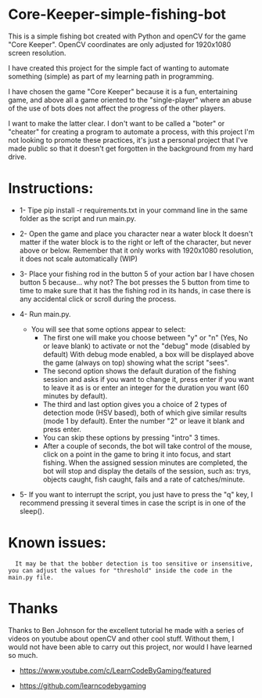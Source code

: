 # Core-Keeper-simple-fishing-bot

This is a simple fishing bot created with Python and openCV for the game "Core Keeper".
OpenCV coordinates are only adjusted for 1920x1080 screen resolution.


I have created this project for the simple fact of wanting to automate something (simple) as part of my learning path in programming.

I have chosen the game "Core Keeper" because it is a fun, entertaining game, and above all a game oriented to the "single-player" where an abuse of the use of bots does not affect the progress of the other players.



I want to make the latter clear. I don't want to be called a "boter" or "cheater" for creating a program to automate a process, with this project I'm not looking to promote these practices, it's just a personal project that I've made public so that it doesn't get forgotten in the background from my hard drive.



# Instructions:

- 1- Tipe    pip install -r requirements.txt     in your command line in the same folder as the script and run main.py.

- 2- Open the game and place you character near a water block 
      It doesn't matter if the water block is to the right 
      or left of the character, but never above or below.
      Remember that it only works with 1920x1080 resolution,
      it does not scale automatically (WIP)
      
- 3- Place your fishing rod in the button 5 of your action bar
      I have chosen button 5 because... why not?
      The bot presses the 5 button from time to time
      to make sure that it has the fishing rod in its hands,
      in case there is any accidental click or scroll during the process.

- 4- Run main.py.
     * You will see that some options appear to select:
        - The first one will make you choose between "y" or "n" (Yes, No or leave blank) to activate or not the "debug" mode (disabled by default)
             With debug mode enabled, a box will be displayed above the game (always on top) showing what the script "sees".   
        - The second option shows the default duration of the fishing session and asks if you want to change it,
            press enter if you want to leave it as is or enter an integer for the duration you want (60 minutes by default).    
        - The third and last option gives you a choice of 2 types of detection mode (HSV based), both of which give similar results (mode 1 by default).
            Enter the number "2" or leave it blank and press enter.
        - You can skip these options by pressing "intro" 3 times. 
        - After a couple of seconds, the bot will take control of the mouse, click on a point in the game to bring it into focus, 
            and start fishing. When the assigned session minutes are completed, the bot will stop and display the details of the session,
            such as: trys, objects caught, fish caught, fails and a rate of catches/minute.

- 5- If you want to interrupt the script, you just have to press the "q" key,
      I recommend pressing it several times in case the script is in one of the sleep().
      

# Known issues:
      It may be that the bobber detection is too sensitive or insensitive, you can adjust the values for "threshold" inside the code in the main.py file.
      
      
      
      
# Thanks      
Thanks to Ben Johnson for the excellent tutorial he made with a series of videos on youtube about openCV and other cool stuff.
Without them, I would not have been able to carry out this project, nor would I have learned so much.
- https://www.youtube.com/c/LearnCodeByGaming/featured

- https://github.com/learncodebygaming
